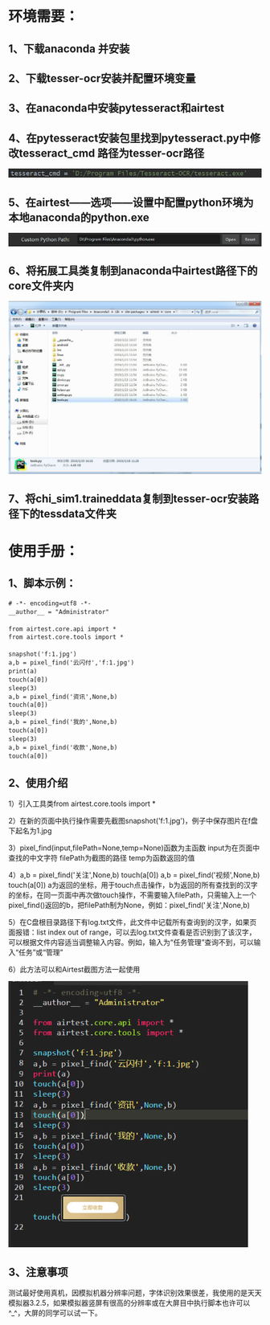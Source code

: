 # 环境需要：

## 1、下载anaconda 并安装

## 2、下载tesser-ocr安装并配置环境变量

## 3、在anaconda中安装pytesseract和airtest

## 4、在pytesseract安装包里找到pytesseract.py中修改tesseract_cmd 路径为tesser-ocr路径
![1.jpg](image/1.jpg)

## 5、在airtest——选项——设置中配置python环境为本地anaconda的python.exe
![2.jpg](image/2.jpg)

## 6、将拓展工具类复制到anaconda中airtest路径下的core文件夹内
![3.jpg](image/3.jpg)

## 7、将chi_sim1.traineddata复制到tesser-ocr安装路径下的tessdata文件夹

# 使用手册：

## 1、脚本示例：

```html
# -*- encoding=utf8 -*-
__author__ = "Administrator"

from airtest.core.api import *
from airtest.core.tools import *

snapshot('f:1.jpg')
a,b = pixel_find('云闪付','f:1.jpg')
print(a)
touch(a[0])
sleep(3)
a,b = pixel_find('资讯',None,b)
touch(a[0])
sleep(3)
a,b = pixel_find('我的',None,b)
touch(a[0])
sleep(3)
a,b = pixel_find('收款',None,b)
touch(a[0])
```
## 2、使用介绍

  1）引入工具类from airtest.core.tools import *
  
  2）在新的页面中执行操作需要先截图snapshot('f:1.jpg')，例子中保存图片在f盘下起名为1.jpg
  
  3）pixel_find(input,filePath=None,temp=None)函数为主函数
	input为在页面中查找的中文字符
	filePath为截图的路径
	temp为函数返回的值
	
  4）a,b = pixel_find('关注',None,b)
	touch(a[0])
	a,b = pixel_find('视频',None,b)
	touch(a[0])
	a为返回的坐标，用于touch点击操作，b为返回的所有查找到的汉字的坐标，在同一页面中再次做touch操作，不需要输入filePath，只需输入上一个pixel_find()返回的b，把filePath制为None，例如：pixel_find('关注',None,b)
	
  5）在C盘根目录路径下有log.txt文件，此文件中记载所有查询到的汉字，如果页面报错：list index out of range，可以去log.txt文件查看是否识别到了该汉字，可以根据文件内容适当调整输入内容。例如，输入为“任务管理”查询不到，可以输入“任务”或“管理”
  
  6）此方法可以和Airtest截图方法一起使用
  
  ![4.jpg](image/4.jpg)
  
## 3、注意事项

  测试最好使用真机，因模拟机器分辨率问题，字体识别效果很差，我使用的是天天模拟器3.2.5，如果模拟器竖屏有很高的分辨率或在大屏目中执行脚本也许可以^_^，大屏的同学可以试一下。
